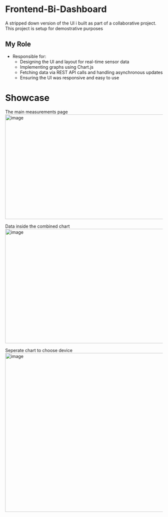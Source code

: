 # Frontend-Bi-Dashboard
A stripped down version of the UI i built as part of a collaborative project. This project is setup for demostrative purposes

## My Role

- Responsible for:
  - Designing the UI and layout for real-time sensor data
  - Implementing graphs using Chart.js
  - Fetching data via REST API calls and handling asynchronous updates
  - Ensuring the UI was responsive and easy to use
  

# Showcase

The main measurements page
<img width="615" height="334" alt="image" src="https://github.com/user-attachments/assets/b40cb5fd-55b7-45c4-9477-78059be55218" />

Data inside the combined chart
<img width="619" height="365" alt="image" src="https://github.com/user-attachments/assets/285debdc-59d0-437f-9896-2bc3fc0c0bb4" />

Seperate chart to choose device
<img width="615" height="507" alt="image" src="https://github.com/user-attachments/assets/28e80fb2-4c47-49b7-b9fe-f421059c5236" />




